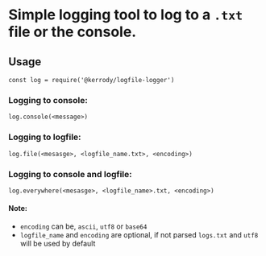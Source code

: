 # Simple logging tool to log to a `.txt` file or the console.

## Usage

`const log = require('@kerrody/logfile-logger')`

### Logging to console:

`log.console(<message>)` 

### Logging to logfile:

`log.file(<mesasge>, <logfile_name.txt>, <encoding>)`

### Logging to console and logfile:

`log.everywhere(<mesasge>, <logfile_name>.txt, <encoding>)`


#### Note: 
- `encoding` can be, `ascii`, `utf8` or `base64`
- `logfile_name` and `encoding` are optional, if not parsed `logs.txt` and `utf8` will be used by default
